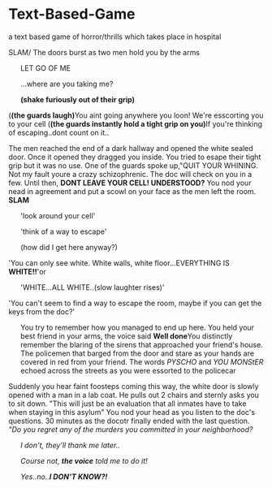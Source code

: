 # Text-Based-Game
a text based game of horror/thrills which takes place in hospital
<p>SLAM/ The doors burst as two men hold you by the arms<p>
<ul>LET GO OF ME</ul> <ul>...where are you taking me?</ul> <ul><b>(shake furiously out of their grip)</b></ul>
<bdi>(<b>(the guards laugh)</b>You aint going anywhere you loon!</bdi> 
<bdi>We're esscorting you to your cell</bdi> 
<bdi>(<b>(the guards instantly hold a tight grip on you)</b>If you're thinking of escaping..dont count on it..</bdi>
<p>The men reached the end of a dark hallway and opened the white sealed door. Once it opened they dragged you inside. You tried to esape their tight grip but it was no use. One of the guards spoke up,"QUIT YOUR WHINING. Not my fault youre a crazy schizophrenic. The doc will check on you in a few. Until then, <b>DONT LEAVE YOUR CELL! UNDERSTOOD?</b> You nod your nead in agreement and put a scowl on your face as the men left the room. <b>SLAM</b></p>
<ul>'look around your cell'</ul> <ul>'think of a way to escape'</ul> <ul>(how did I get here anyway?)</ul>
<bdi>'You can only see white. White walls, white floor...EVERYTHING IS <b>WHITE!!</b>'</bdi>or <ul>'WHITE...ALL WHITE..(slow laughter rises)'</ul>
<bdi>'You can't seem to find a way to escape the room, maybe if you can get the keys from the doc?'</bdi>
<ul>You try to remember how you managed to end up here. You held your best friend in your arms, the voice said <b>Well done</b>You distinctly remember the blaring of the sirens that approached your friend's house. The policemen that barged from the door and stare as your hands are covered in red from your friend. The words <em>PYSCHO</em> and <em>YOU MONStER</em> echoed across the streets as you were essorted to the policecar</ul> 
<p>Suddenly you hear faint foosteps coming this way, the white door is slowly opened with a man in a lab coat. He pulls out 2 chairs and sternly asks you to sit down. "This will just be an evaluation that all inmates have to take when staying in this asylum" You nod your head as you listen to the doc's questions. 30 minutes as the docotr finally ended with the last question. <em>"Do you regret any of the murders you committed in your neighborhood?<em> 
<ul>I don't, they'll thank me later..</ul> <ul>Course not, <b>the voice</b> told me to do it!</ul> <ul>Yes..no..<b>I DON'T KNOW?!</b></ul>
